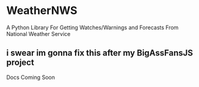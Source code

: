 # WeatherNWS
A Python Library For Getting Watches/Warnings and Forecasts From National Weather Service
## i swear im gonna fix this after my BigAssFansJS project
Docs Coming Soon
